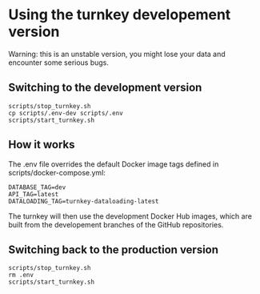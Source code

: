 # Using the turnkey developement version

Warning: this is an unstable version, you might lose your data and encounter some serious bugs.

## Switching to the development version

```
scripts/stop_turnkey.sh
cp scripts/.env-dev scripts/.env
scripts/start_turnkey.sh 
```

## How it works


The .env file overrides the default Docker image tags defined in scripts/docker-compose.yml:

```
DATABASE_TAG=dev
API_TAG=latest
DATALOADING_TAG=turnkey-dataloading-latest
```

The turnkey will then use the development Docker Hub images, which are built from the developement branches of the GitHub repositories.


## Switching back to the production version

```
scripts/stop_turnkey.sh
rm .env
scripts/start_turnkey.sh 
```
